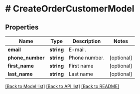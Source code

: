 # # CreateOrderCustomerModel

## Properties

Name | Type | Description | Notes
------------ | ------------- | ------------- | -------------
**email** | **string** | E-mail. |
**phone_number** | **string** | Phone number. | [optional]
**first_name** | **string** | First name | [optional]
**last_name** | **string** | Last name | [optional]

[[Back to Model list]](../../README.md#models) [[Back to API list]](../../README.md#endpoints) [[Back to README]](../../README.md)
